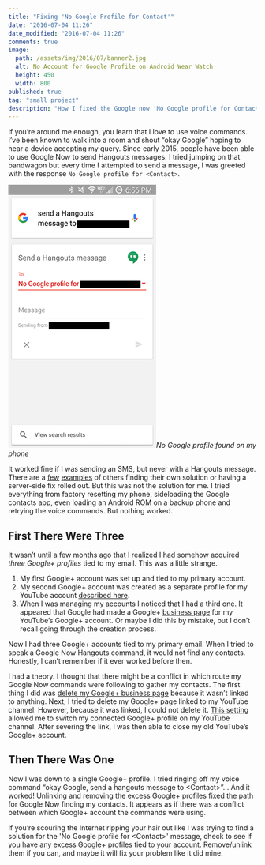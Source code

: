 ```yaml
---
title: "Fixing 'No Google Profile for Contact'"
date: "2016-07-04 11:26"
date_modified: "2016-07-04 11:26"
comments: true
image:
  path: /assets/img/2016/07/banner2.jpg
  alt: No Account for Google Profile on Android Wear Watch
  height: 450
  width: 800
published: true
tag: "small project"
description: "How I fixed the Google now 'No Google profile for Contact' message with my account. This occurred because of conflicting Google+ profiles."
---
```


If you’re around me enough, you learn that I love to use voice commands. I’ve been known to walk into a room and shout “okay Google” hoping to hear a device accepting my query. Since early 2015, people have been able to use Google Now to send Hangouts messages. I tried jumping on that bandwagon but every time I attempted to send a message, I was greeted with the response `No Google profile for <Contact>`.

![No Google profile for contact found](/assets/img/2016/07/noaccountphone.png)*No Google profile found on my phone*

It worked fine if I was sending an SMS, but never with a Hangouts message. There are a [few](https://productforums.google.com/forum/#!topic/hangouts/8Qm5O5ekTG4) [examples](https://productforums.google.com/forum/#!topic/hangouts/spcmG8qtgiA) of others finding their own solution or having a server-side fix rolled out. But this was not the solution for me. I tried everything from factory resetting my phone, sideloading the Google contacts app, even loading an Android ROM on a backup phone and retrying the voice commands. But nothing worked.

## First There Were Three

It wasn’t until a few months ago that I realized I had somehow acquired _three Google+ profiles_ tied to my email. This was a little strange.

1. My first Google+ account was set up and tied to my primary account.
2. My second Google+ account was created as a separate profile for my YouTube account [described here](https://support.google.com/youtube/answer/2663685).
3. When I was managing my accounts I noticed that I had a third one. It appeared that Google had made a Google+ [business page](https://business.google.com/create) for my YouTube’s Google+ account. Or maybe I did this by mistake, but I don’t recall going through the creation process.

Now I had three Google+ accounts tied to my primary email. When I tried to speak a Google Now Hangouts command, it would not find any contacts. Honestly, I can’t remember if it ever worked before then.

I had a theory. I thought that there might be a conflict in which route my Google Now commands were following to gather my contacts. The first thing I did was [delete my Google+ business page](https://support.google.com/plus/answer/1044503) because it wasn’t linked to anything. Next, I tried to delete my Google+ page linked to my YouTube channel. However, because it was linked, I could not delete it. [This setting](https://www.youtube.com/account_transfer_channel) allowed me to switch my connected Google+ profile on my YouTube channel. After severing the link, I was then able to close my old YouTube’s Google+ account.

## Then There Was One

Now I was down to a single Google+ profile. I tried ringing off my voice command “okay Google, send a hangouts message to &lt;Contact&gt;”… And it worked! Unlinking and removing the excess Google+ profiles fixed the path for Google Now finding my contacts. It appears as if there was a conflict between which Google+ account the commands were using.

If you’re scouring the Internet ripping your hair out like I was trying to find a solution for the 'No Google profile for &lt;Contact&gt;' message, check to see if you have any excess Google+ profiles tied to your account. Remove/unlink them if you can, and maybe it will fix your problem like it did mine.
